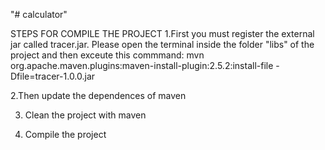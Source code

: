"# calculator"

STEPS FOR COMPILE THE PROJECT 
1.First you must register the external jar called tracer.jar. 
Please open the terminal inside the folder "libs" of the project and then exceute this commmand:
mvn org.apache.maven.plugins:maven-install-plugin:2.5.2:install-file -Dfile=tracer-1.0.0.jar

2.Then update the dependences of maven

3. Clean the project with maven

4. Compile the project
